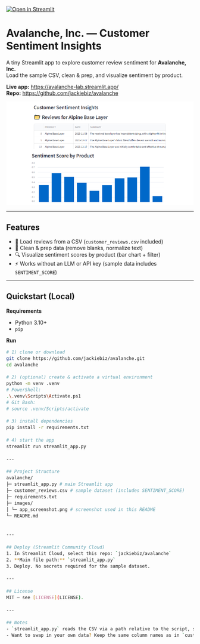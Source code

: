 [![Open in Streamlit](https://static.streamlit.io/badges/streamlit_badge_black_white.svg)](https://avalanche-lab.streamlit.app/)

# Avalanche, Inc. — Customer Sentiment Insights

A tiny Streamlit app to explore customer review sentiment for **Avalanche, Inc.**  
Load the sample CSV, clean & prep, and visualize sentiment by product.

**Live app:** https://avalanche-lab.streamlit.app/  
**Repo:** https://github.com/jackiebiz/avalanche

![App screenshot](images/app_screenshot.png)

---

## Features
- 📂 Load reviews from a CSV (`customer_reviews.csv` included)
- 🧹 Clean & prep data (remove blanks, normalize text)
- 🔍 Visualize sentiment scores by product (bar chart + filter)
- ⚡ Works without an LLM or API key (sample data includes `SENTIMENT_SCORE`)

---

## Quickstart (Local)

**Requirements**
- Python 3.10+
- `pip`

**Run**
```bash
# 1) clone or download
git clone https://github.com/jackiebiz/avalanche.git
cd avalanche

# 2) (optional) create & activate a virtual environment
python -m venv .venv
# PowerShell:
.\.venv\Scripts\Activate.ps1
# Git Bash:
# source .venv/Scripts/activate

# 3) install dependencies
pip install -r requirements.txt

# 4) start the app
streamlit run streamlit_app.py

---

## Project Structure
avalanche/
├─ streamlit_app.py # main Streamlit app
├─ customer_reviews.csv # sample dataset (includes SENTIMENT_SCORE)
├─ requirements.txt
├─ images/
│ └─ app_screenshot.png # screenshot used in this README
└─ README.md


---

## Deploy (Streamlit Community Cloud)
1. In Streamlit Cloud, select this repo: `jackiebiz/avalanche`
2. **Main file path:** `streamlit_app.py`
3. Deploy. No secrets required for the sample dataset.

---

## License
MIT — see [LICENSE](LICENSE).

---

## Notes
- `streamlit_app.py` reads the CSV via a path relative to the script, so it works both locally and on Streamlit Cloud.
- Want to swap in your own data? Keep the same column names as in `customer_reviews.csv` or adjust the code accordingly.


